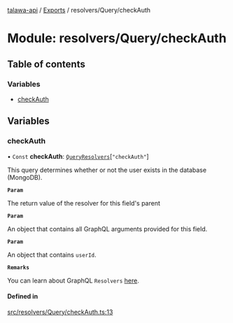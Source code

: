 [talawa-api](../README.md) / [Exports](../modules.md) / resolvers/Query/checkAuth

# Module: resolvers/Query/checkAuth

## Table of contents

### Variables

- [checkAuth](resolvers_Query_checkAuth.md#checkauth)

## Variables

### checkAuth

• `Const` **checkAuth**: [`QueryResolvers`](types_generatedGraphQLTypes.md#queryresolvers)[``"checkAuth"``]

This query determines whether or not the user exists in the database (MongoDB).

**`Param`**

The return value of the resolver for this field's parent

**`Param`**

An object that contains all GraphQL arguments provided for this field.

**`Param`**

An object that contains `userId`.

**`Remarks`**

You can learn about GraphQL `Resolvers` [here](https://www.apollographql.com/docs/apollo-server/data/resolvers/).

#### Defined in

[src/resolvers/Query/checkAuth.ts:13](https://github.com/PalisadoesFoundation/talawa-api/blob/4e4f7f8/src/resolvers/Query/checkAuth.ts#L13)
